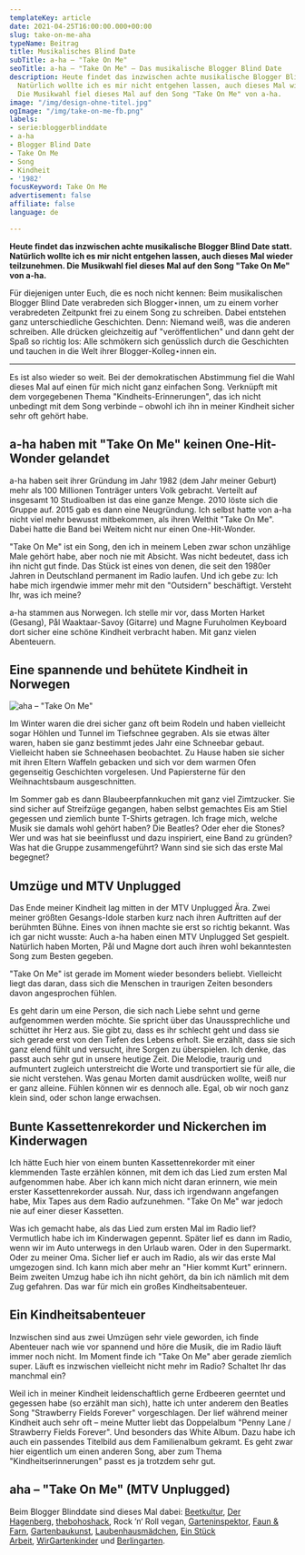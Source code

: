 ```yaml
---
templateKey: article
date: 2021-04-25T16:00:00.000+00:00
slug: take-on-me-aha
typeName: Beitrag
title: Musikalisches Blind Date
subTitle: a-ha – "Take On Me"
seoTitle: a-ha – "Take On Me" – Das musikalische Blogger Blind Date
description: Heute findet das inzwischen achte musikalische Blogger Blind Date statt.
  Natürlich wollte ich es mir nicht entgehen lassen, auch dieses Mal wieder teilzunehmen.
  Die Musikwahl fiel dieses Mal auf den Song "Take On Me" von a-ha.
image: "/img/design-ohne-titel.jpg"
ogImage: "/img/take-on-me-fb.png"
labels:
- serie:bloggerblinddate
- a-ha
- Blogger Blind Date
- Take On Me
- Song
- Kindheit
- '1982'
focusKeyword: Take On Me
advertisement: false
affiliate: false
language: de

---
```

**Heute findet das inzwischen achte musikalische Blogger Blind Date statt.
Natürlich wollte ich es mir nicht entgehen lassen, auch dieses Mal wieder
teilzunehmen. Die Musikwahl fiel dieses Mal auf den Song "Take On Me" von
a-ha.**

Für diejenigen unter Euch, die es noch nicht kennen: Beim musikalischen Blogger
Blind Date verabreden sich Blogger⋆innen, um zu einem vorher verabredeten
Zeitpunkt frei zu einem Song zu schreiben. Dabei entstehen ganz unterschiedliche
Geschichten. Denn: Niemand weiß, was die anderen schreiben. Alle drücken
gleichzeitig auf "veröffentlichen" und dann geht der Spaß so richtig los: Alle
schmökern sich genüsslich durch die Geschichten und tauchen in die Welt ihrer
Blogger-Kolleg⋆innen ein.

---

Es ist also wieder so weit. Bei der demokratischen Abstimmung fiel die Wahl
dieses Mal auf einen für mich nicht ganz einfachen Song. Verknüpft mit dem
vorgegebenen Thema "Kindheits-Erinnerungen", das ich nicht unbedingt mit dem
Song verbinde – obwohl ich ihn in meiner Kindheit sicher sehr oft gehört habe.

## a-ha haben mit "Take On Me" keinen One-Hit-Wonder gelandet

a-ha haben seit ihrer Gründung im Jahr 1982 (dem Jahr meiner Geburt) mehr als
100 Millionen Tonträger unters Volk gebracht. Verteilt auf insgesamt 10
Studioalben ist das eine ganze Menge. 2010 löste sich die Gruppe auf. 2015 gab
es dann eine Neugründung. Ich selbst hatte von a-ha nicht viel mehr bewusst
mitbekommen, als ihren Welthit "Take On Me". Dabei hatte die Band bei Weitem
nicht nur einen One-Hit-Wonder.

"Take On Me" ist ein Song, den ich in meinem Leben zwar schon unzählige Male
gehört habe, aber noch nie mit Absicht. Was nicht bedeutet, dass ich ihn nicht
gut finde. Das Stück ist eines von denen, die seit den 1980er Jahren in
Deutschland permanent im Radio laufen. Und ich gebe zu: Ich habe mich irgendwie
immer mehr mit den "Outsidern" beschäftigt. Versteht Ihr, was ich meine?

a-ha stammen aus Norwegen. Ich stelle mir vor, dass Morten Harket (Gesang), Pål
Waaktaar-Savoy (Gitarre) und Magne Furuholmen Keyboard dort sicher eine schöne
Kindheit verbracht haben. Mit ganz vielen Abenteuern.

## Eine spannende und behütete Kindheit in Norwegen

![aha – "Take On Me"](/img/aha-take-on-e.jpeg 'aha – "Take On Me"')

Im Winter waren die drei sicher ganz oft beim Rodeln und haben vielleicht sogar
Höhlen und Tunnel im Tiefschnee gegraben. Als sie etwas älter waren, haben sie
ganz bestimmt jedes Jahr eine Schneebar gebaut. Vielleicht haben sie Schneehasen
beobachtet. Zu Hause haben sie sicher mit ihren Eltern Waffeln gebacken und sich
vor dem warmen Ofen gegenseitig Geschichten vorgelesen. Und Papiersterne für den
Weihnachtsbaum ausgeschnitten.

Im Sommer gab es dann Blaubeerpfannkuchen mit ganz viel Zimtzucker. Sie sind
sicher auf Streifzüge gegangen, haben selbst gemachtes Eis am Stiel gegessen und
ziemlich bunte T-Shirts getragen. Ich frage mich, welche Musik sie damals wohl
gehört haben? Die Beatles? Oder eher die Stones? Wer und was hat sie beeinflusst
und dazu inspiriert, eine Band zu gründen? Was hat die Gruppe zusammengeführt?
Wann sind sie sich das erste Mal begegnet?

## Umzüge und MTV Unplugged

Das Ende meiner Kindheit lag mitten in der MTV Unplugged Ära. Zwei meiner
größten Gesangs-Idole starben kurz nach ihren Auftritten auf der berühmten
Bühne. Eines von ihnen machte sie erst so richtig bekannt. Was ich gar nicht
wusste: Auch a-ha haben einen MTV Unplugged Set gespielt. Natürlich haben
Morten, Pål und Magne dort auch ihren wohl bekanntesten Song zum Besten gegeben.

"Take On Me" ist gerade im Moment wieder besonders beliebt. Vielleicht liegt das
daran, dass sich die Menschen in traurigen Zeiten besonders davon angesprochen
fühlen.

Es geht darin um eine Person, die sich nach Liebe sehnt und gerne aufgenommen
werden möchte. Sie spricht über das Unaussprechliche und schüttet ihr Herz aus.
Sie gibt zu, dass es ihr schlecht geht und dass sie sich gerade erst von den
Tiefen des Lebens erholt. Sie erzählt, dass sie sich ganz elend fühlt und
versucht, ihre Sorgen zu überspielen. Ich denke, das passt auch sehr gut in
unsere heutige Zeit. Die Melodie, traurig und aufmuntert zugleich unterstreicht
die Worte und transportiert sie für alle, die sie nicht verstehen. Was genau
Morten damit ausdrücken wollte, weiß nur er ganz alleine. Fühlen können wir es
dennoch alle. Egal, ob wir noch ganz klein sind, oder schon lange erwachsen.

## Bunte Kassettenrekorder und Nickerchen im Kinderwagen

Ich hätte Euch hier von einem bunten Kassettenrekorder mit einer klemmenden
Taste erzählen können, mit dem ich das Lied zum ersten Mal aufgenommen habe.
Aber ich kann mich nicht daran erinnern, wie mein erster Kassettenrekorder
aussah. Nur, dass ich irgendwann angefangen habe, Mix Tapes aus dem Radio
aufzunehmen. "Take On Me" war jedoch nie auf einer dieser Kassetten.

Was ich gemacht habe, als das Lied zum ersten Mal im Radio lief? Vermutlich habe
ich im Kinderwagen gepennt. Später lief es dann im Radio, wenn wir im Auto
unterwegs in den Urlaub waren. Oder in den Supermarkt. Oder zu meiner Oma.
Sicher lief er auch im Radio, als wir das erste Mal umgezogen sind. Ich kann
mich aber mehr an "Hier kommt Kurt" erinnern. Beim zweiten Umzug habe ich ihn
nicht gehört, da bin ich nämlich mit dem Zug gefahren. Das war für mich ein
großes Kindheitsabenteuer.

## Ein Kindheitsabenteuer

Inzwischen sind aus zwei Umzügen sehr viele geworden, ich finde Abenteuer nach
wie vor spannend und höre die Musik, die im Radio läuft immer noch nicht. Im
Moment finde ich "Take On Me" aber gerade ziemlich super. Läuft es inzwischen
vielleicht nicht mehr im Radio? Schaltet Ihr das manchmal ein?

Weil ich in meiner Kindheit leidenschaftlich gerne Erdbeeren geerntet und
gegessen habe (so erzählt man sich), hatte ich unter anderem den Beatles Song
"Strawberry Fields Forever" vorgeschlagen. Der lief während meiner Kindheit auch
sehr oft – meine Mutter liebt das Doppelalbum "Penny Lane / Strawberry Fields
Forever". Und besonders das White Album. Dazu habe ich auch ein passendes
Titelbild aus dem Familienalbum gekramt. Es geht zwar hier eigentlich um einen
anderen Song, aber zum Thema "Kindheitserinnerungen" passt es ja trotzdem sehr
gut.

## aha – "Take On Me" (MTV Unplugged)

<YouTube id="-xKM3mGt2pE" />

Beim Blogger Blinddate sind dieses Mal
dabei: [Beetkultur](https://www.beetkultur.de/), [Der Hagenberg](https://www.derhagenberg.de/), [thebohoshack](https://thebohoshack.de/),
Rock ’n‘ Roll
vegan, [Garteninspektor](https://www.garteninspektor.com/), [Faun & Farn](https://faunundfarn.de/), [Gartenbaukunst](https://gartenbaukunst.net/), [Laubenhausmädchen](https://laubenhausmaedchen.de/), [Ein Stück Arbeit](https://einstueckarbeit.de/), [WirGartenkinder](https://wirgartenkinder.de/) und [Berlingarten](https://www.berlingarten.de/).